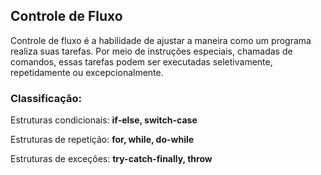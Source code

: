 ## Controle de Fluxo

Controle de fluxo é a habilidade de ajustar a maneira como um programa realiza suas tarefas. 
Por meio de instruções especiais, chamadas de comandos, essas tarefas podem ser executadas seletivamente, repetidamente ou excepcionalmente.

### Classificação:

Estruturas condicionais: **if-else, switch-case**

Estruturas de repetição: **for, while, do-while**

Estruturas de exceções: **try-catch-finally, throw**
